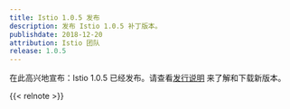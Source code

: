 ```yaml
---
title: Istio 1.0.5 发布
description: 发布 Istio 1.0.5 补丁版本。
publishdate: 2018-12-20
attribution: Istio 团队
release: 1.0.5
---
```


在此高兴地宣布：Istio 1.0.5 已经发布。请查看[发行说明](/zh/about/notes/1.0.5/) 来了解和下载新版本。

{{< relnote >}}
